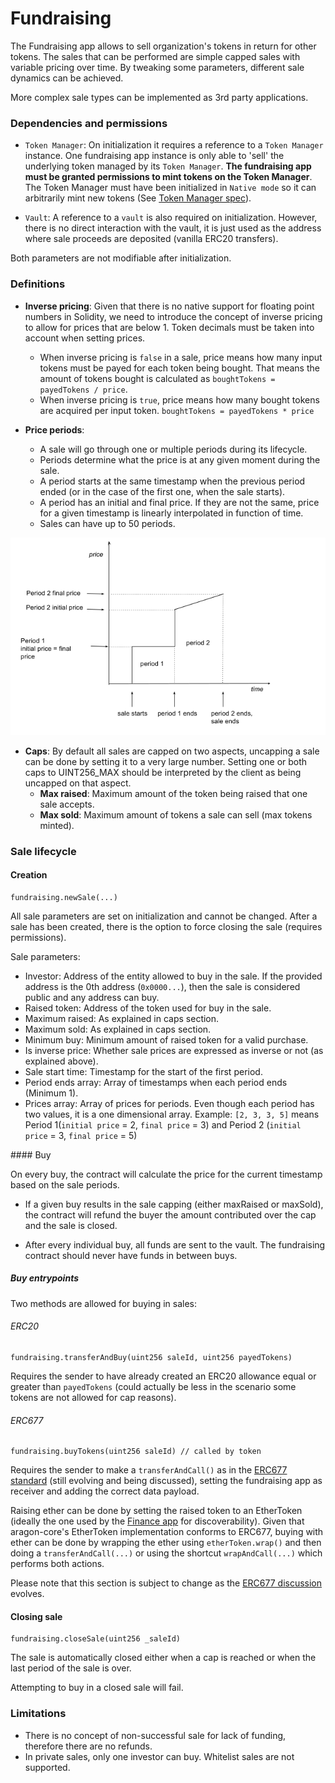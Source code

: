 # Fundraising

The Fundraising app allows to sell organization's tokens in return for other tokens. The sales that can be performed are simple capped sales with variable pricing over time. By tweaking some parameters, different sale dynamics can be achieved.

More complex sale types can be implemented as 3rd party applications.

### Dependencies and permissions

- `Token Manager`: On initialization it requires a reference to a `Token Manager` instance. One fundraising app instance is only able to 'sell' the underlying token managed by its `Token Manager`. **The fundraising app must be granted permissions to mint tokens on the Token Manager**. The Token Manager must have been initialized in `Native mode` so it can arbitrarily mint new tokens (See [Token Manager spec](./token-manager)).

- `Vault`: A reference to a `vault` is also required on initialization. However, there is no direct interaction with the vault, it is just used as the address where sale proceeds are deposited (vanilla ERC20 transfers).

Both parameters are not modifiable after initialization.

### Definitions

- **Inverse pricing**: Given that there is no native support for floating point numbers in Solidity, we need to introduce the concept of inverse pricing to allow for prices that are below 1. Token decimals must be taken into account when setting prices.
	- When inverse pricing is `false` in a sale, price means how many input tokens must be payed for each token being bought. That means the amount of tokens bought is calculated as `boughtTokens = payedTokens / price`.
	- When inverse pricing is `true`, price means how many bought tokens are acquired per input token. `boughtTokens = payedTokens * price`

- **Price periods**:
	- A sale will go through one or multiple periods during its lifecycle.
	- Periods determine what the price is at any given moment during the sale.
	- A period starts at the same timestamp when the previous period ended (or in the case of the first one, when the sale starts).
	- A period has an initial and final price. If they are not the same, price for a given timestamp is linearly interpolated in function of time.
	- Sales can have up to 50 periods.

![](./rsc/fundraising_periods.png)

- **Caps**: By default all sales are capped on two aspects, uncapping a sale can be done by setting it to a very large number. Setting one or both caps to UINT256_MAX should be interpreted by the client as being uncapped on that aspect.
	- **Max raised**: Maximum amount of the token being raised that one sale accepts.
	- **Max sold**: Maximum amount of tokens a sale can sell (max tokens minted).

### Sale lifecycle

#### Creation
```
fundraising.newSale(...)
```
All sale parameters are set on initialization and cannot be changed. After a sale has been created, there is the option to force closing the sale (requires permissions).

Sale parameters:

- Investor: Address of the entity allowed to buy in the sale. If the provided address is the 0th address (`0x0000...`), then the sale is considered public and any address can buy.
- Raised token: Address of the token used for buy in the sale.
- Maximum raised: As explained in caps section.
- Maximum sold: As explained in caps section.
- Minimum buy: Minimum amount of raised token for a valid purchase.
- Is inverse price: Whether sale prices are expressed as inverse or not (as explained above).
- Sale start time: Timestamp for the start of the first period.
- Period ends array: Array of timestamps when each period ends (Minimum 1).
- Prices array: Array of prices for periods. Even though each period has two values, it is a one dimensional array. Example: `[2, 3, 3, 5]` means Period 1(`initial price` = 2, `final price` = 3) and Period 2 (`initial price` = 3, `final price` = 5)

#### Buy

On every buy, the contract will calculate the price for the current timestamp based on the sale periods.

- If a given buy results in the sale capping (either maxRaised or maxSold), the contract will refund the buyer the amount contributed over the cap and the sale is closed.

- After every individual buy, all funds are sent to the vault. The fundraising contract should never have funds in between buys.

##### Buy entrypoints

Two methods are allowed for buying in sales:

###### ERC20
```
fundraising.transferAndBuy(uint256 saleId, uint256 payedTokens)
```

Requires the sender to have already created an ERC20 allowance equal or greater than `payedTokens` (could actually be less in the scenario some tokens are not allowed for cap reasons).

###### ERC677
```
fundraising.buyTokens(uint256 saleId) // called by token
```
Requires the sender to make a `transferAndCall()` as in the [ERC677 standard](https://github.com/ethereum/EIPs/issues/677) (still evolving and being discussed), setting the fundraising app as receiver and adding the correct data payload.

Raising ether can be done by setting the raised token to an EtherToken (ideally the one used by the [Finance app](./finance) for discoverability). Given that aragon-core's EtherToken implementation conforms to ERC677, buying with ether can be done by wrapping the ether using `etherToken.wrap()` and then doing a `transferAndCall(...)` or using the shortcut `wrapAndCall(...)` which performs both actions.

Please note that this section is subject to change as the [ERC677 discussion](https://github.com/ethereum/EIPs/issues/677) evolves.

#### Closing sale
```
fundraising.closeSale(uint256 _saleId)
```

The sale is automatically closed either when a cap is reached or when the last period of the sale is over.

Attempting to buy in a closed sale will fail.


### Limitations

- There is no concept of non-successful sale for lack of funding, therefore there are no refunds.
- In private sales, only one investor can buy. Whitelist sales are not supported.
